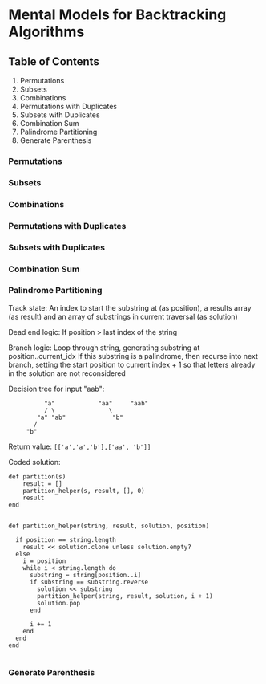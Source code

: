 
# Mental Models for Backtracking Algorithms

## Table of Contents
1. Permutations
2. Subsets
3. Combinations
4. Permutations with Duplicates
5. Subsets with Duplicates
6. Combination Sum
7. Palindrome Partitioning
8. Generate Parenthesis



### Permutations


### Subsets


### Combinations


### Permutations with Duplicates


### Subsets with Duplicates


### Combination Sum


### Palindrome Partitioning
Track state: An index to start the substring at (as position), a results array (as result) and an array of substrings in current traversal (as solution)

Dead end logic: If position > last index of the string

Branch logic:
Loop through string, generating substring at position..current_idx
If this substring is a palindrome, then recurse into next branch, setting the start position to current index + 1 so that letters already in the solution are not reconsidered


Decision tree for input "aab": 
```
          "a"            "aa"     "aab"
          / \               \
        "a" "ab"             "b"
       / 
     "b"
```
Return value: `[['a','a','b'],['aa', 'b']]`

Coded solution:
```
def partition(s)
    result = []
    partition_helper(s, result, [], 0)
    result
end


def partition_helper(string, result, solution, position)
  
  if position == string.length 
    result << solution.clone unless solution.empty?
  else
    i = position
    while i < string.length do
      substring = string[position..i]
      if substring == substring.reverse
        solution << substring
        partition_helper(string, result, solution, i + 1)
        solution.pop
      end
      
      i += 1
    end
  end
end


```

### Generate Parenthesis






